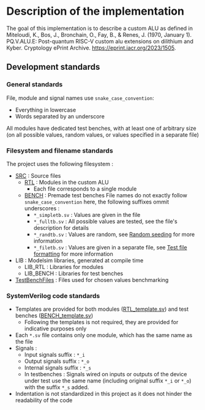 # Description of the implementation

The goal of this implementation is to describe a custom ALU as defined in Miteloudi, K., Bos, J., Bronchain, O., Fay, B., & Renes, J. (1970, January 1). PQ.V.ALU.E: Post-quantum RISC-V custom alu extensions on dilithium and Kyber. Cryptology ePrint Archive. <https://eprint.iacr.org/2023/1505>.

## Development standards

### General standards

File, module and signal names use ```snake_case_convention```:

* Everything in lowercase
* Words separated by an underscore

All modules have dedicated test benches, with at least one of arbitrary size (on all possible values, random values, or values specified in a separate file)

### Filesystem and filename standards

The project uses the following filesystem :

* [SRC](../SRC/) : Source files
  * [RTL](../SRC/RTL/) : Modules in the custom ALU
    * Each file corresponds to a single module
  * [BENCH](../SRC/BENCH/) : Premade test benches
    File names do not exactly follow ```snake_case_convention``` here, the following suffixes ommit underscores :
    * ```*_simpletb.sv``` : Values are given in the file
    * ```*_fulltb.sv``` : All possible values are tested, see the file's description for details
    * ```*_randtb.sv``` : Values are random, see [Random seeding](./Usage.md) for more information
    * ```*_filetb.sv``` : Values are given in a separate file, see [Test file formatting](../TestBenchFiles/TBFilesFormatting.md) for more information
* LIB : Modelsim libraries, generated at compile time
  * LIB_RTL : Libraries for modules
  * LIB_BENCH : Libraries for test benches
* [TestBenchFiles](../TestBenchFiles/) : Files used for chosen values benchmarking

### SystemVerilog code standards

* Templates are provided for both modules ([RTL_template.sv](../SRC/RTL/RTL_template.sv)) and test benches ([BENCH_template.sv](../SRC/BENCH/BENCH_template.sv))
  * Following the templates is not required, they are provided for indicative purposes only
* Each ```*.sv``` file contains only one module, which has the same name as the file
* Signals :
  * Input signals suffix : ```*_i```
  * Output signals suffix : ```*_o```
  * Internal signals suffix : ```*_s```
  * In testbenches : Signals wired on inputs or outputs of the device under test use the same name (including original suffix ```*_i``` or ```*_o```) with the suffix ```*_s``` added.
* Indentation is not standardized in this project as it does not hinder the readability of the code
